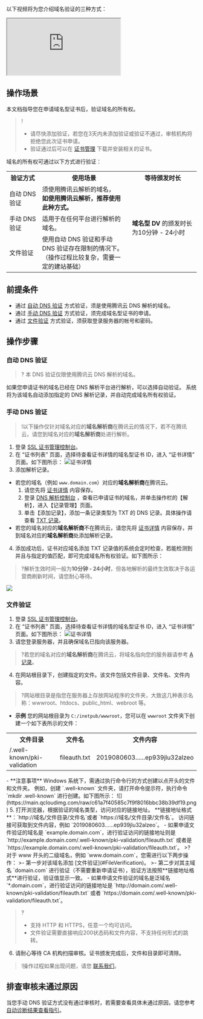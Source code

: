 以下视频将为您介绍域名验证的三种方式：
<div class="doc-video-mod"><iframe src="https://cloud.tencent.com/edu/learning/quick-play/2305-33505?source=gw.doc.media&withPoster=1&notip=1"></iframe></div>

## 操作场景

本文档指导您在申请域名型证书后，验证域名的所有权。
>! 
>- 请尽快添加验证，若您在3天内未添加验证或验证不通过，审核机构将拒绝您此次证书申请。
>- 验证通过后可以在 [证书管理](https://console.cloud.tencent.com/ssl) 下载并安装相关的证书。

域名的所有权可通过以下方式进行验证：
<table>
<tr>
<th>验证方式</th>
<th>使用场景</th>
<th >等待颁发时长</th>
</tr>
<tr>
<td>自动 DNS 验证</td>
<td>须使用腾讯云解析的域名，<br><strong>如使用腾讯云解析，推荐使用此种方式。</strong></td>
<td rowspan="3"><strong>域名型 DV </strong>的颁发时长为10分钟 - 24小时</td>
</tr>
<tr>
<td>手动 DNS 验证</td>
<td>适用于在任何平台进行解析的域名。</td>
</tr>
<tr>
<td>文件验证</td>
<td>使用自动 DNS 验证和手动 DNS 验证存在限制的情况下。<br>（操作过程比较复杂，需要一定的建站基础）</td>
</tr>
</table>

## 前提条件

- 通过 [自动 DNS 验证](#AutomaticVerification) 方式验证，须是使用腾讯云 DNS 解析的域名。
- 通过 [手动 DNS 验证](#ManualVerification) 方式验证，须完成域名型证书的申请。
- 通过 [文件验证](#FileVerification) 方式验证，须获取登录服务器的帐号和密码。

## 操作步骤

<span id="AutomaticVerification"></span>
### 自动 DNS 验证

>? 本 DNS 验证仅限使用腾讯云 DNS 解析的域名。

如果您申请证书的域名已经在 DNS 解析平台进行解析，可以选择自动验证。
系统将为该域名自动添加指定的 DNS 解析记录，并自动完成域名所有权验证。

<span id="ManualVerification"></span>
### 手动 DNS 验证
>!以下操作仅针对域名对应的**域名解析商**在腾讯云的情况下，若不在腾讯云，请您到域名对应的**域名解析商**处进行解析。
>
1. 登录 [SSL 证书管理控制台](https://console.cloud.tencent.com/ssl)。
2. 在 “证书列表” 页面，选择待查看证书详情的域名型证书 ID，进入 “证书详情” 页面。如下图所示：<span id="details"></span>
![证书详情](https://main.qcloudimg.com/raw/5a7aed167ebeba8e7c71ff0553fe86dc.png)
3. 添加解析记录。
  - 若您的域名（例如 `www.domain.com`）对应的**域名解析商**在腾讯云。
     1. 请您先将 [证书详情](#details) 内容保存。
     2. 登录 [DNS 解析控制台](https://console.cloud.tencent.com/cns) ，查看已申请证书的域名，并单击操作栏的【解析】，进入【记录管理】页面。
    3. 单击【添加记录】，添加一条记录类型为 TXT 的 DNS 记录。具体操作请查看 [TXT 记录](https://cloud.tencent.com/document/product/302/12648)。
  - 若您的域名对应的**域名解析商**不在腾讯云，请您先将 [证书详情](#details) 内容保存，并到域名对应的**域名解析商**处添加解析记录。
4. 添加成功后，证书对应域名添加 TXT 记录值的系统会定时检查，若能检测到并且与指定的值匹配，即可完成域名所有权验证。如下图所示：
>?解析生效时间一般为**10分钟 - 24小时**，但各地解析的最终生效取决于各运营商刷新时间，请您耐心等待。
>
![](https://main.qcloudimg.com/raw/1a20f029b797d1e5f8e8583516f8972e.png)


<span id="FileVerification"></span>
### 文件验证
1. 登录 [SSL 证书管理控制台](https://console.cloud.tencent.com/ssl)。
2. 在 “证书列表” 页面，选择待查看证书详情的域名型证书 ID，进入 “证书详情” 页面。如下图所示：
![证书详情](https://main.qcloudimg.com/raw/519fe38a381526941a462927e71ae299.png)
3. 请您登录服务器，并且确保域名已指向该服务器。
>?若您的域名对应的**域名解析商**在腾讯云，将域名指向您的服务器请参考 [A 记录](https://cloud.tencent.com/document/product/302/3449)。
>
4. 在网站根目录下，创建指定的文件。该文件包括文件目录、文件名、文件内容。
 >?网站根目录是指您在服务器上存放网站程序的文件夹，大致这几种表示名称：wwwroot、htdocs、public_html、webroot 等。
 >
 - **示例**
您的网站根目录为 `C:/inetpub/wwwroot`，您可以在 `wwwroot` 文件夹下创建一个如下表所示的文件：
<table>
<tr><th>文件目录</th><th>文件名</th><th>文件内容</th></tr>
<tr><td>/.well-known/pki-validation</td><td>fileauth.txt</td><td>2019080603......ep939jlu32alzeo</td></tr>
</table>
 - **注意事项**
 Windows 系统下，需通过执行命令行的方式创建以点开头的文件和文件夹。
 例如，创建 `.well-known` 文件夹，请打开命令提示符，执行命令 `mkdir .well-known` 进行创建。如下图所示：
 ![](https://main.qcloudimg.com/raw/c61a7f40585c7f9f8016bbc38b39df19.png)
5. 打开浏览器，根据验证的域名类型，访问对应的链接地址。
**链接地址格式**：`http://域名/文件目录/文件名`或者 `https://域名/文件目录/文件名`。
访问链接可获取到文件内容，例如 `2019080603......ep939jlu32alzeo`。
 - 如果申请文件验证的域名是 `example.domain.com`，进行验证访问的链接地址则是 `http://example.domain.com/.well-known/pki-validation/fileauth.txt` 或者是 `https://example.domain.com/.well-known/pki-validation/fileauth.txt`。
 >? 对于 www 开头的二级域名，例如 `www.domain.com`，您需进行以下两步操作：
 >- 第一步对该域名添加 [文件验证](#FileVerification)。
 >- 第二步对其主域名 `domain.com` 进行验证（不需要重新申请证书），验证方法按照**链接地址格式**进行验证，验证值显示一致。
 - 如果申请文件验证的域名是泛域名 `*.domain.com`，进行验证访问的链接地址是 `http://domain.com/.well-known/pki-validation/fileauth.txt` 或者 `https://domain.com/.well-known/pki-validation/fileauth.txt`。

>?
> - 支持 HTTP 和 HTTPS，任意一个均可访问。
> - 文件验证需要直接响应200状态码和文件内容，不支持任何形式的跳转。
> 
6. 请耐心等待 CA 机构扫描审核。证书颁发完成后，文件和目录即可清除。

>!操作过程如果出现问题，请您 [联系我们](https://cloud.tencent.com/document/product/400/35259)。

##  排查审核未通过原因
当您手动 DNS 验证方式没有通过审核时，若需要查看具体未通过原因，请您参考 [自动诊断结果查看指引](https://cloud.tencent.com/document/product/400/4142)。
